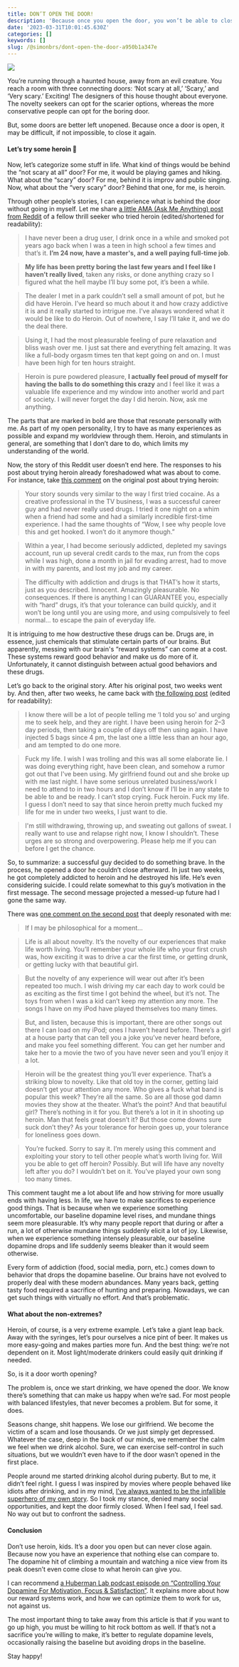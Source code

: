 ```yaml
---
title: DON’T OPEN THE DOOR!
description: 'Because once you open the door, you won’t be able to close it ever again.'
date: '2023-03-31T10:01:45.630Z'
categories: []
keywords: []
slug: /@simonbrs/dont-open-the-door-a950b1a347e
---
```


![](img/0____9CxJOn0hOtlxBWw.jpg)

You’re running through a haunted house, away from an evil creature. You reach a room with three connecting doors: ‘Not scary at all,’ ‘Scary,’ and ‘Very scary.’ Exciting! The designers of this house thought about everyone. The novelty seekers can opt for the scarier options, whereas the more conservative people can opt for the boring door.

But, some doors are better left unopened. Because once a door is open, it may be difficult, if not impossible, to close it again.

#### Let’s try some heroin 💉

Now, let’s categorize some stuff in life. What kind of things would be behind the “not scary at all” door? For me, it would be playing games and hiking. What about the “scary” door? For me, behind it is improv and public singing. Now, what about the “very scary” door? Behind that one, for me, is heroin.

Through other people’s stories, I can experience what is behind the door without going in myself. Let me share [a little AMA (Ask Me Anything) post from Reddit](https://www.reddit.com/r/IAmA/comments/9ke63/i_did_heroin_yesterday_i_am_not_a_drug_user_and/) of a fellow thrill seeker who tried heroin (edited/shortened for readability):

> I have never been a drug user, I drink once in a while and smoked pot years ago back when I was a teen in high school a few times and that’s it. **I’m 24 now, have a master's, and a well paying full-time job**.

> **My life has been pretty boring the last few years and I feel like I haven’t really lived**, taken any risks, or done anything crazy so I figured what the hell maybe I’ll buy some pot, it’s been a while.

> The dealer I met in a park couldn’t sell a small amount of pot, but he did have Heroin. I’ve heard so much about it and how crazy addictive it is and it really started to intrigue me. I’ve always wondered what it would be like to do Heroin. Out of nowhere, I say I’ll take it, and we do the deal there.

> Using it, I had the most pleasurable feeling of pure relaxation and bliss wash over me. I just sat there and everything felt amazing. It was like a full-body orgasm times ten that kept going on and on. I must have been high for ten hours straight.

> Heroin is pure powdered pleasure, **I actually feel proud of myself for having the balls to do something this crazy** and I feel like it was a valuable life experience and my window into another world and part of society. I will never forget the day I did heroin. Now, ask me anything.

The parts that are marked in bold are those that resonate personally with me. As part of my open personality, I try to have as many experiences as possible and expand my worldview through them. Heroin, and stimulants in general, are something that I don’t dare to do, which limits my understanding of the world.

Now, the story of this Reddit user doesn’t end here. The responses to his post about trying heroin already foreshadowed what was about to come. For instance, take [this comment](https://www.reddit.com/r/IAmA/comments/9ke63/comment/c0d5dcf/?utm_source=share&utm_medium=web2x&context=3) on the original post about trying heroin:

> Your story sounds very similar to the way I first tried cocaine. As a creative professional in the TV business, I was a successful career guy and had never really used drugs. I tried it one night on a whim when a friend had some and had a similarly incredible first-time experience. I had the same thoughts of “Wow, I see why people love this and get hooked. I won’t do it anymore though.”

> Within a year, I had become seriously addicted, depleted my savings account, run up several credit cards to the max, run from the cops while I was high, done a month in jail for evading arrest, had to move in with my parents, and lost my job and my career.

> The difficulty with addiction and drugs is that THAT’s how it starts, just as you described. Innocent. Amazingly pleasurable. No consequences. If there is anything I can GUARANTEE you, especially with “hard” drugs, it’s that your tolerance can build quickly, and it won’t be long until you are using more, and using compulsively to feel normal… to escape the pain of everyday life.

It is intriguing to me how destructive these drugs can be. Drugs are, in essence, just chemicals that stimulate certain parts of our brains. But apparently, messing with our brain's “reward systems” can come at a cost. These systems reward good behavior and make us do more of it. Unfortunately, it cannot distinguish between actual good behaviors and these drugs.

Let’s go back to the original story. After his original post, two weeks went by. And then, after two weeks, he came back with [the following post](https://www.reddit.com/r/IAmA/comments/9ohdc/2_weeks_ago_i_tried_heroin_once_for_fun_and_made/) (edited for readability):

> I know there will be a lot of people telling me ‘I told you so’ and urging me to seek help, and they are right. I have been using heroin for 2–3 day periods, then taking a couple of days off then using again. I have injected 5 bags since 4 pm, the last one a little less than an hour ago, and am tempted to do one more.

> Fuck my life. I wish I was trolling and this was all some elaborate lie. I was doing everything right, have been clean, and somehow a rumor got out that I've been using. My girlfriend found out and she broke up with me last night. I have some serious unrelated business/work I need to attend to in two hours and I don’t know if I’ll be in any state to be able to and be ready. I can’t stop crying. Fuck heroin. Fuck my life. I guess I don’t need to say that since heroin pretty much fucked my life for me in under two weeks, I just want to die.

> I'm still withdrawing, throwing up, and sweating out gallons of sweat. I really want to use and relapse right now, I know I shouldn’t. These urges are so strong and overpowering. Please help me if you can before I get the chance.

So, to summarize: a successful guy decided to do something brave. In the process, he opened a door he couldn’t close afterward. In just two weeks, he got completely addicted to heroin and he destroyed his life. He’s even considering suicide. I could relate somewhat to this guy’s motivation in the first message. The second message projected a messed-up future had I gone the same way.

There was [one comment on the second post](https://www.reddit.com/r/IAmA/comments/9ohdc/comment/c0dnc04/?utm_source=share&utm_medium=web2x&context=3) that deeply resonated with me:

> If I may be philosophical for a moment…

> Life is all about novelty. It’s the novelty of our experiences that make life worth living. You’ll remember your whole life who your first crush was, how exciting it was to drive a car the first time, or getting drunk, or getting lucky with that beautiful girl.

> But the novelty of any experience will wear out after it’s been repeated too much. I wish driving my car each day to work could be as exciting as the first time I got behind the wheel, but it’s not. The toys from when I was a kid can’t keep my attention any more. The songs I have on my iPod have played themselves too many times.

> But, and listen, because this is important, there are other songs out there I can load on my iPod; ones I haven’t heard before. There’s a girl at a house party that can tell you a joke you’ve never heard before, and make you feel something different. You can get her number and take her to a movie the two of you have never seen and you’ll enjoy it a lot.

> Heroin will be the greatest thing you’ll ever experience. That’s a striking blow to novelty. Like that old toy in the corner, getting laid doesn’t get your attention any more. Who gives a fuck what band is popular this week? They’re all the same. So are all those god damn movies they show at the theater. What’s the point? And that beautiful girl? There’s nothing in it for you. But there’s a lot in it in shooting up heroin. Man that feels great doesn’t it? But those come downs sure suck don’t they? As your tolerance for heroin goes up, your tolerance for loneliness goes down.

> You’re fucked. Sorry to say it. I’m merely using this comment and exploiting your story to tell other people what’s worth living for. Will you be able to get off heroin? Possibly. But will life have any novelty left after you do? I wouldn’t bet on it. You’ve played your own song too many times.

This comment taught me a lot about life and how striving for more usually ends with having less. In life, we have to make sacrifices to experience good things. That is because when we experience something uncomfortable, our baseline dopamine level rises, and mundane things seem more pleasurable. It’s why many people report that during or after a run, a lot of otherwise mundane things suddenly elicit a lot of joy. Likewise, when we experience something intensely pleasurable, our baseline dopamine drops and life suddenly seems bleaker than it would seem otherwise.

Every form of addiction (food, social media, porn, etc.) comes down to behavior that drops the dopamine baseline. Our brains have not evolved to properly deal with these modern abundances. Many years back, getting tasty food required a sacrifice of hunting and preparing. Nowadays, we can get such things with virtually no effort. And that’s problematic.

#### What about the non-extremes?

Heroin, of course, is a very extreme example. Let’s take a giant leap back. Away with the syringes, let’s pour ourselves a nice pint of beer. It makes us more easy-going and makes parties more fun. And the best thing: we’re not dependent on it. Most light/moderate drinkers could easily quit drinking if needed.

So, is it a door worth opening?

The problem is, once we start drinking, we have opened the door. We know there’s something that can make us happy when we’re sad. For most people with balanced lifestyles, that never becomes a problem. But for some, it does.

Seasons change, shit happens. We lose our girlfriend. We become the victim of a scam and lose thousands. Or we just simply get depressed. Whatever the case, deep in the back of our minds, we remember the calm we feel when we drink alcohol. Sure, we can exercise self-control in such situations, but we wouldn’t even have to if the door wasn’t opened in the first place.

People around me started drinking alcohol during puberty. But to me, it didn’t feel right. I guess I was inspired by movies where people behaved like idiots after drinking, and in my mind, [I’ve always wanted to be the infallible superhero of my own story](https://medium.com/@simonbrs/the-awesome-adventures-of-captain-spirit-8f6a11877f0a). So I took my stance, denied many social opportunities, and kept the door firmly closed. When I feel sad, I feel sad. No way out but to confront the sadness.

#### Conclusion

Don’t use heroin, kids. It’s a door you open but can never close again. Because now you have an experience that nothing else can compare to. The dopamine hit of climbing a mountain and watching a nice view from its peak doesn’t even come close to what heroin can give you.

I can recommend [a Huberman Lab podcast episode on “Controlling Your Dopamine For Motivation, Focus & Satisfaction”](https://hubermanlab.com/controlling-your-dopamine-for-motivation-focus-and-satisfaction/). It explains more about how our reward systems work, and how we can optimize them to work for us, not against us.

The most important thing to take away from this article is that if you want to go up high, you must be willing to hit rock bottom as well. If that’s not a sacrifice you’re willing to make, it’s better to regulate dopamine levels, occasionally raising the baseline but avoiding drops in the baseline.

Stay happy!